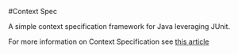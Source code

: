 #Context Spec

A simple context specification framework for Java leveraging JUnit.

For more information on Context Specification see [this article](http://www.codemag.com/article/0805061)




